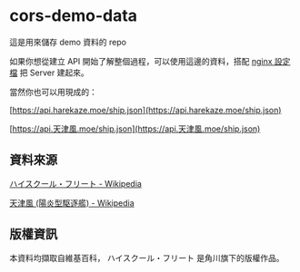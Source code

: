 # cors-demo-data

這是用來儲存 demo 資料的 repo

如果你想從建立 API 開始了解整個過程，可以使用這邊的資料，搭配 [nginx 設定檔](https://github.com/dd-han/cors-demo-nginx-config) 把 Server 建起來。

當然你也可以用現成的：

[https://api.harekaze.moe/ship.json](https://api.harekaze.moe/ship.json)

[https://api.天津風.moe/ship.json](https://api.天津風.moe/ship.json)

## 資料來源
[ハイスクール・フリート - Wikipedia](https://ja.wikipedia.org/wiki/ハイスクール・フリート)

[天津風 (陽炎型駆逐艦) - Wikipedia](https://ja.wikipedia.org/wiki/天津風_(陽炎型駆逐艦))

## 版權資訊

本資料均擷取自維基百科， ハイスクール・フリート 是角川旗下的版權作品。